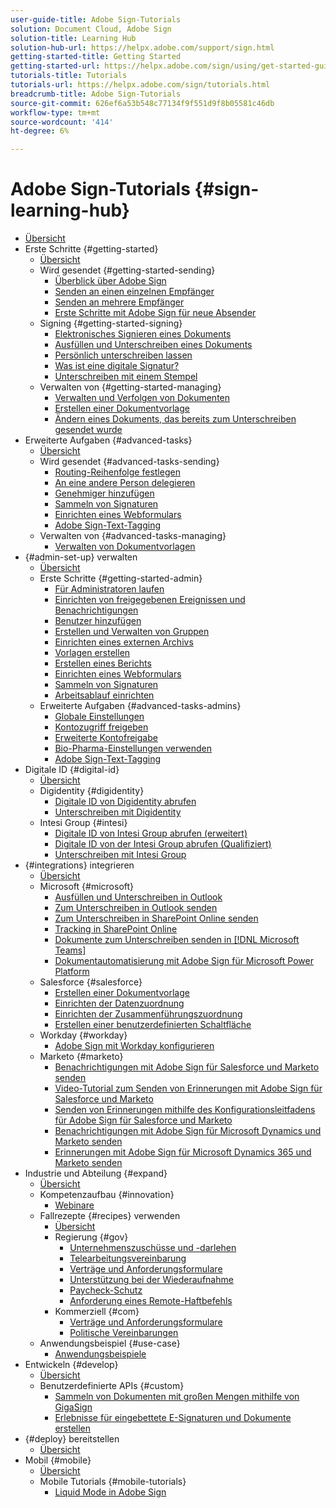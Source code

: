 ```yaml
---
user-guide-title: Adobe Sign-Tutorials
solution: Document Cloud, Adobe Sign
solution-title: Learning Hub
solution-hub-url: https://helpx.adobe.com/support/sign.html
getting-started-title: Getting Started
getting-started-url: https://helpx.adobe.com/sign/using/get-started-guide.html
tutorials-title: Tutorials
tutorials-url: https://helpx.adobe.com/sign/tutorials.html
breadcrumb-title: Adobe Sign-Tutorials
source-git-commit: 626ef6a53b548c77134f9f551d9f8b05581c46db
workflow-type: tm+mt
source-wordcount: '414'
ht-degree: 6%

---
```



# Adobe Sign-Tutorials {#sign-learning-hub}

+ [Übersicht](overview.md)
+ Erste Schritte {#getting-started}
   + [Übersicht](sign-beginner-tutorials/beginner-users-overview.md)
   + Wird gesendet {#getting-started-sending}
      + [Überblick über Adobe Sign](sign-beginner-tutorials/quick-tour.md)
      + [Senden an einen einzelnen Empfänger](sign-beginner-tutorials/send-to-single-recipient.md)
      + [Senden an mehrere Empfänger](sign-beginner-tutorials/send-to-multiple-recipients.md)
      + [Erste Schritte mit Adobe Sign für neue Absender](sign-beginner-tutorials/new-sender.md)
   + Signing {#getting-started-signing}
      + [Elektronisches Signieren eines Dokuments](sign-beginner-tutorials/electronically-sign-a-document.md)
      + [Ausfüllen und Unterschreiben eines Dokuments](sign-beginner-tutorials/fill-and-sign.md)
      + [Persönlich unterschreiben lassen](sign-beginner-tutorials/sign-in-person.md)
      + [Was ist eine digitale Signatur?](sign-beginner-tutorials/sign-with-a-digital-signature.md)
      + [Unterschreiben mit einem Stempel](sign-beginner-tutorials/sign-with-a-stamp.md)
   + Verwalten von {#getting-started-managing}
      + [Verwalten und Verfolgen von Dokumenten](sign-beginner-tutorials/manage-and-track.md)
      + [Erstellen einer Dokumentvorlage](https://experienceleague.adobe.com/docs/document-cloud-learn/sign-learning-hub/admin-set-up/getting-started-admin/create-a-template.html)
      + [Ändern eines Dokuments, das bereits zum Unterschreiben gesendet wurde](sign-beginner-tutorials/modify-in-flight.md)
+ Erweiterte Aufgaben {#advanced-tasks}
   + [Übersicht](sign-advanced-users/advanced-users-overview.md)
   + Wird gesendet {#advanced-tasks-sending}
      + [Routing-Reihenfolge festlegen](sign-advanced-users/setting-up-routing.md)
      + [An eine andere Person delegieren](sign-advanced-users/delegate-signature.md)
      + [Genehmiger hinzufügen](sign-advanced-users/add-an-approver.md)
      + [Sammeln von Signaturen](https://experienceleague.adobe.com/docs/document-cloud-learn/sign-learning-hub/admin-set-up/getting-started-admin/megasign.html)
      + [Einrichten eines Webformulars](https://experienceleague.adobe.com/docs/document-cloud-learn/sign-learning-hub/admin-set-up/getting-started-admin/webform.html)
      + [Adobe Sign-Text-Tagging](https://experienceleague.adobe.com/docs/document-cloud-learn/sign-learning-hub/admin-set-up/advanced-tasks-admins/adobe-sign-text-tagging.html)
   + Verwalten von {#advanced-tasks-managing}
      + [Verwalten von Dokumentvorlagen](sign-advanced-users/edit-a-template.md)
+ {#admin-set-up} verwalten
   + [Übersicht](admin/intro-admin-overview.md)
   + Erste Schritte {#getting-started-admin}
      + [Für Administratoren laufen](admin/up-and-running-admin.md)
      + [Einrichten von freigegebenen Ereignissen und Benachrichtigungen](admin/set-up-shared-events-and-alert.md)
      + [Benutzer hinzufügen](admin/add-users-to-your-account.md)
      + [Erstellen und Verwalten von Gruppen](admin/create-and-manage-groups.md)
      + [Einrichten eines externen Archivs](admin/set-up-your-external-archive.md)
      + [Vorlagen erstellen](sign-advanced-users/create-a-template.md)
      + [Erstellen eines Berichts](admin/create-a-report.md)
      + [Einrichten eines Webformulars](sign-advanced-users/webform.md)
      + [Sammeln von Signaturen](sign-advanced-users/megasign.md)
      + [Arbeitsablauf einrichten](admin/building-a-custom-workflow.md)
   + Erweiterte Aufgaben {#advanced-tasks-admins}
      + [Globale Einstellungen](admin/learn-about-global-settings.md)
      + [Kontozugriff freigeben](admin/share-account-access.md)
      + [Erweiterte Kontofreigabe](admin/advanced-account-sharing.md)
      + [Bio-Pharma-Einstellungen verwenden](admin/use-bio-pharma-settings.md)
      + [Adobe Sign-Text-Tagging](sign-advanced-users/adobe-sign-text-tagging.md)
+ Digitale ID {#digital-id}
   + [Übersicht](digitalid/digitalid-overview.md)
   + Digidentity {#digidentity}
      + [Digitale ID von Digidentity abrufen](digitalid/digidentity-reg.md)
      + [Unterschreiben mit Digidentity](digitalid/digidentity-sign.md)
   + Intesi Group {#intesi}
      + [Digitale ID von Intesi Group abrufen (erweitert)](digitalid/intesi-advanced.md)
      + [Digitale ID von der Intesi Group abrufen (Qualifiziert)](digitalid/intesi-qualified.md)
      + [Unterschreiben mit Intesi Group](digitalid/intesi-sign.md)
+ {#integrations} integrieren
   + [Übersicht](integrations/integrations-overview.md)
   + Microsoft {#microsoft}
      + [Ausfüllen und Unterschreiben in Outlook](integrations/fill-and-sign-doc-microsoft-outlook.md)
      + [Zum Unterschreiben in Outlook senden](integrations/send-for-signature-with-outlook.md)
      + [Zum Unterschreiben in SharePoint Online senden](integrations/send-for-signature-with-sharepoint-online.md)
      + [Tracking in SharePoint Online](integrations/track-an-agreement-with-sharepoint-online.md)
      + [Dokumente zum Unterschreiben senden in [!DNL Microsoft Teams]](integrations/adobe-sign-teams-mortgage.md)
      + [Dokumentautomatisierung mit Adobe Sign für Microsoft Power Platform](integrations/documentautomation.md)
   + Salesforce {#salesforce}
      + [Erstellen einer Dokumentvorlage](integrations/create-an-agreement-template.md)
      + [Einrichten der Datenzuordnung](integrations/set-up-data-mapping.md)
      + [Einrichten der Zusammenführungszuordnung](integrations/set-up-merging-map.md)
      + [Erstellen einer benutzerdefinierten Schaltfläche](integrations/create-a-custom-button.md)
   + Workday {#workday}
      + [Adobe Sign mit Workday konfigurieren](integrations/workday.md)
   + Marketo {#marketo}
      + [Benachrichtigungen mit Adobe Sign für Salesforce und Marketo senden](integrations/marketo-salesforce-sms.md)
      + [Video-Tutorial zum Senden von Erinnerungen mit Adobe Sign für Salesforce und Marketo](integrations/marketo-salesforce-reminder-video.md)
      + [Senden von Erinnerungen mithilfe des Konfigurationsleitfadens für Adobe Sign für Salesforce und Marketo](integrations/marketo-salesforce-reminder.md)
      + [Benachrichtigungen mit Adobe Sign für Microsoft Dynamics und Marketo senden](integrations/marketo-dynamics-sms.md)
      + [Erinnerungen mit Adobe Sign für Microsoft Dynamics 365 und Marketo senden](integrations/marketo-dynamics-reminder.md)
+ Industrie und Abteilung {#expand}
   + [Übersicht](sign-usecase/expand-inspire-overview.md)
   + Kompetenzaufbau {#innovation}
      + [Webinare](sign-usecase/innovation-series.md)
   + Fallrezepte {#recipes} verwenden
      + [Übersicht](sign-usecase/recipes.md)
      + Regierung {#gov}
         + [Unternehmenszuschüsse und -darlehen](sign-usecase/usecasegovgrants.md)
         + [Telearbeitungsvereinbarung](sign-usecase/usecasegovtelework.md)
         + [Verträge und Anforderungsformulare](sign-usecase/usecasegovcontracts.md)
         + [Unterstützung bei der Wiederaufnahme](sign-usecase/usecasegovreemployment.md)
         + [Paycheck-Schutz](sign-usecase/usecasegovpaycheck.md)
         + [Anforderung eines Remote-Haftbefehls](sign-usecase/usecasegovremote.md)
      + Kommerziell {#com}
         + [Verträge und Anforderungsformulare](sign-usecase/usecasecomcontracts.md)
         + [Politische Vereinbarungen](sign-usecase/usecasecompolicy.md)
   + Anwendungsbeispiel {#use-case}
      + [Anwendungsbeispiele](sign-usecase/use-case-showcase.md)
+ Entwickeln {#develop}
   + [Übersicht](develop/develop-overview.md)
   + Benutzerdefinierte APIs {#custom}
      + [Sammeln von Dokumenten mit großen Mengen mithilfe von GigaSign](develop/gigasign.md)
      + [Erlebnisse für eingebettete E-Signaturen und Dokumente erstellen](develop/embeddedesignature.md)
+ {#deploy} bereitstellen
   + [Übersicht](deploy-overview.md)
+ Mobil {#mobile}
   + [Übersicht](mobile/mobile-overview.md)
   + Mobile Tutorials {#mobile-tutorials}
      + [Liquid Mode in Adobe Sign](mobile/liquidmode.md)
